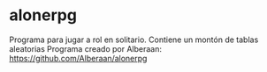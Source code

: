 # alonerpg
Programa para jugar a rol en solitario. Contiene un montón de tablas aleatorias
Programa creado por Alberaan: https://github.com/Alberaan/alonerpg
